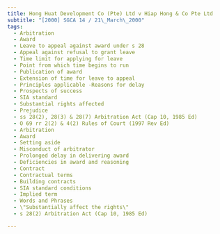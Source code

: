 ```yaml
---
title: Hong Huat Development Co (Pte) Ltd v Hiap Hong & Co Pte Ltd 
subtitle: "[2000] SGCA 14 / 21\_March\_2000"
tags:
  - Arbitration
  - Award
  - Leave to appeal against award under s 28
  - Appeal against refusal to grant leave
  - Time limit for applying for leave
  - Point from which time begins to run
  - Publication of award
  - Extension of time for leave to appeal
  - Principles applicable -Reasons for delay
  - Prospects of success
  - SIA standard
  - Substantial rights affected
  - Prejudice
  - ss 28(2), 28(3) & 28(7) Arbitration Act (Cap 10, 1985 Ed)
  - O 69 rr 2(2) & 4(2) Rules of Court (1997 Rev Ed)
  - Arbitration
  - Award
  - Setting aside
  - Misconduct of arbitrator
  - Prolonged delay in delivering award
  - Deficiencies in award and reasoning
  - Contract
  - Contractual terms
  - Building contracts
  - SIA standard conditions
  - Implied term
  - Words and Phrases
  - \"Substantially affect the rights\"
  - s 28(2) Arbitration Act (Cap 10, 1985 Ed)

---
```


